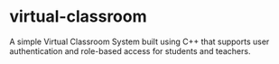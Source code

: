 # virtual-classroom
A simple Virtual Classroom System built using C++ that supports user authentication and role-based access for students and teachers.
